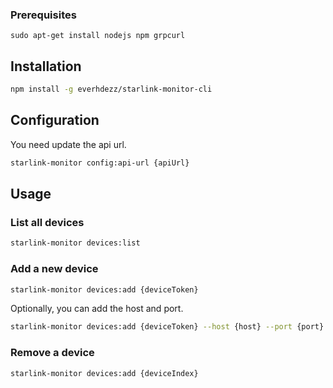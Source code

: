 
### Prerequisites
```bask
sudo apt-get install nodejs npm grpcurl
```

## Installation

```bash
npm install -g everhdezz/starlink-monitor-cli
```

## Configuration
You need update the api url.
```bash
starlink-monitor config:api-url {apiUrl}
```

## Usage

### List all devices
```bash
starlink-monitor devices:list
```

### Add a new device
```bash
starlink-monitor devices:add {deviceToken}
```

Optionally, you can add the host and port.
```bash
starlink-monitor devices:add {deviceToken} --host {host} --port {port}
```

### Remove a device
```bash
starlink-monitor devices:add {deviceIndex}
```